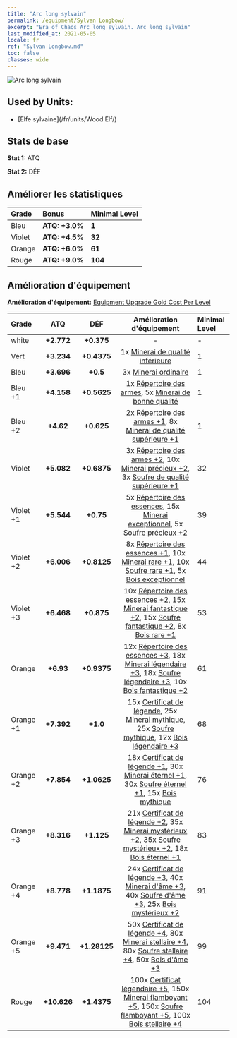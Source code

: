 ```yaml
---
title: "Arc long sylvain"
permalink: /equipment/Sylvan Longbow/
excerpt: "Era of Chaos Arc long sylvain. Arc long sylvain"
last_modified_at: 2021-05-05
locale: fr
ref: "Sylvan Longbow.md"
toc: false
classes: wide
---
```


  ![Arc long sylvain](/images/e/e_2031.png)

## Used by Units:

* [Elfe sylvaine](/fr/units/Wood Elf/) 


## Stats de base
 **Stat 1:** ATQ

 **Stat 2:** DÉF

## Améliorer les statistiques

  |     Grade    |   Bonus | Minimal Level | 
  |:-------------|:--------|:--------------| 
  | Bleu | **ATQ: +3.0%** | **1** | 
  | Violet | **ATQ: +4.5%** | **32** | 
  | Orange | **ATQ: +6.0%** | **61** | 
  | Rouge | **ATQ: +9.0%** | **104** | 


## Amélioration d'équipement
 **Amélioration d'équipement:** [Equipment Upgrade Gold Cost Per Level](/equipment/EquipmentUpgradeCostPerLevel/) 

  |          Grade      | ATQ | DÉF | Amélioration d'équipement | Minimal Level |
  |:--------------------|:---------:|:---------:|:----------------:|:--------------|
  | white | **+2.772** | **+0.375** | - | - |
  | Vert | **+3.234** | **+0.4375** | 1x [Minerai de qualité inférieure](/ItemsFR/mat_1/) | 1 |
  | Bleu | **+3.696** | **+0.5** | 3x [Minerai ordinaire](/ItemsFR/mat_6/) | 1 |
  | Bleu +1 | **+4.158** | **+0.5625** | 1x [Répertoire des armes](/ItemsFR/mat_18/), 5x [Minerai de bonne qualité](/ItemsFR/mat_12/) | 1 |
  | Bleu +2 | **+4.62** | **+0.625** | 2x [Répertoire des armes +1](/ItemsFR/mat_25/), 8x [Minerai de qualité supérieure +1](/ItemsFR/mat_19/) | 1 |
  | Violet | **+5.082** | **+0.6875** | 3x [Répertoire des armes +2](/ItemsFR/mat_32/), 10x [Minerai précieux +2](/ItemsFR/mat_26/), 3x [Soufre de qualité supérieure +1](/ItemsFR/mat_22/) | 32 |
  | Violet +1 | **+5.544** | **+0.75** | 5x [Répertoire des essences](/ItemsFR/mat_39/), 15x [Minerai exceptionnel](/ItemsFR/mat_33/), 5x [Soufre précieux +2](/ItemsFR/mat_29/) | 39 |
  | Violet +2 | **+6.006** | **+0.8125** | 8x [Répertoire des essences +1](/ItemsFR/mat_46/), 10x [Minerai rare +1](/ItemsFR/mat_40/), 10x [Soufre rare +1](/ItemsFR/mat_43/), 5x [Bois exceptionnel](/ItemsFR/mat_34/) | 44 |
  | Violet +3 | **+6.468** | **+0.875** | 10x [Répertoire des essences +2](/ItemsFR/mat_53/), 15x [Minerai fantastique +2](/ItemsFR/mat_47/), 15x [Soufre fantastique +2](/ItemsFR/mat_50/), 8x [Bois rare +1](/ItemsFR/mat_41/) | 53 |
  | Orange | **+6.93** | **+0.9375** | 12x [Répertoire des essences +3](/ItemsFR/mat_60/), 18x [Minerai légendaire +3](/ItemsFR/mat_54/), 18x [Soufre légendaire +3](/ItemsFR/mat_57/), 10x [Bois fantastique +2](/ItemsFR/mat_48/) | 61 |
  | Orange +1 | **+7.392** | **+1.0** | 15x [Certificat de légende](/ItemsFR/mat_67/), 25x [Minerai mythique](/ItemsFR/mat_61/), 25x [Soufre mythique](/ItemsFR/mat_64/), 12x [Bois légendaire +3](/ItemsFR/mat_55/) | 68 |
  | Orange +2 | **+7.854** | **+1.0625** | 18x [Certificat de légende +1](/ItemsFR/mat_74/), 30x [Minerai éternel +1](/ItemsFR/mat_68/), 30x [Soufre éternel +1](/ItemsFR/mat_71/), 15x [Bois mythique](/ItemsFR/mat_62/) | 76 |
  | Orange +3 | **+8.316** | **+1.125** | 21x [Certificat de légende +2](/ItemsFR/mat_81/), 35x [Minerai mystérieux +2](/ItemsFR/mat_75/), 35x [Soufre mystérieux +2](/ItemsFR/mat_78/), 18x [Bois éternel +1](/ItemsFR/mat_69/) | 83 |
  | Orange +4 | **+8.778** | **+1.1875** | 24x [Certificat de légende +3](/ItemsFR/mat_88/), 40x [Minerai d'âme +3](/ItemsFR/mat_82/), 40x [Soufre d'âme +3](/ItemsFR/mat_85/), 25x [Bois mystérieux +2](/ItemsFR/mat_76/) | 91 |
  | Orange +5 | **+9.471** | **+1.28125** | 50x [Certificat de légende +4](/ItemsFR/mat_95/), 80x [Minerai stellaire +4](/ItemsFR/mat_89/), 80x [Soufre stellaire +4](/ItemsFR/mat_92/), 50x [Bois d'âme +3](/ItemsFR/mat_83/) | 99 |
  | Rouge | **+10.626** | **+1.4375** | 100x [Certificat légendaire +5](/ItemsFR/mat_102/), 150x [Minerai flamboyant +5](/ItemsFR/mat_96/), 150x [Soufre flamboyant +5](/ItemsFR/mat_99/), 100x [Bois stellaire +4](/ItemsFR/mat_90/) | 104 |

